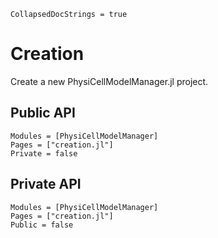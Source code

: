 ```@meta
CollapsedDocStrings = true
```

# Creation

Create a new PhysiCellModelManager.jl project.

## Public API
```@autodocs
Modules = [PhysiCellModelManager]
Pages = ["creation.jl"]
Private = false
```

## Private API
```@autodocs
Modules = [PhysiCellModelManager]
Pages = ["creation.jl"]
Public = false
```